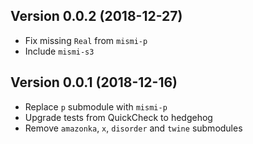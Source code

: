 ## Version 0.0.2 (2018-12-27)

- Fix missing `Real` from `mismi-p`
- Include `mismi-s3`

## Version 0.0.1 (2018-12-16)

- Replace `p` submodule with `mismi-p`
- Upgrade tests from QuickCheck to hedgehog
- Remove `amazonka`, `x`, `disorder` and `twine` submodules

